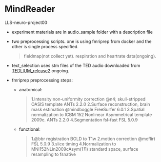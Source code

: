 # MindReader
 LLS-neuro-project00 
 
+ experiment materials are in audio_sample folder with a description file
+ two preprocessing scripts. one is using fmriprep from docker and the other is single process specified. 
    > fieldmap(not collect yet). respiration and heartrate data(ongoing).
+ text_selection uses stm files of the TED audio downloaded from [TEDLIUM_release2](http://www.openslr.org/19/) ongoing.

+ fmriprep preprocessing steps: 
     + anatomical: 
        > 1.Intensity non-uniformity correction @n4; skull-stripped OASIS template ANTs 2.2.0
        > 2.Surface reconstruction, brain mask estimation @mindboggle FreeSurfer 6.0.1
        > 3.Spatial normalization to ICBM 152 Nonlinear Asymmetrical template 2009c. ANTs 2.2.0
        > 4.Segmentation fsl-fast FSL 5.0.9
     + functional:
        > 1.@bbr registration BOLD to T1w 
        > 2.motion correction @mcflirt FSL 5.0.9
        > 3.slice timing
        > 4.Normalization to MNI152NLin2009cAsym(1*1*1) standard space, surface resampling to fsnative
   
